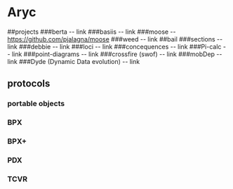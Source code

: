 # Aryc
##projects
###berta
-- link
###basiis
-- link
###moose
-- https://github.com/pjalagna/moose
###weed
-- link
##bail
###sections
-- link
###debbie
-- link
###loci
-- link
###concequences
-- link
###Pi-calc
-- link
###point-diagrams
-- link
###crossfire (swof)
-- link
###mobDep
-- link
###Dyde (Dynamic Data evolution)
-- link

## protocols
### portable objects
### BPX
### BPX+
### PDX
### TCVR
